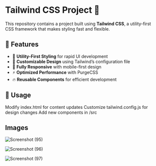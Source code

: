 # Tailwind CSS Project 🚀

This repository contains a project built using **Tailwind CSS**, a utility-first CSS framework that makes styling fast and flexible.

## 📌 Features
- 🌟 **Utility-First Styling** for rapid UI development
- 🎨 **Customizable Design** using Tailwind’s configuration file
- 📱 **Fully Responsive** with mobile-first design
- ⚡ **Optimized Performance** with PurgeCSS
- 🔥 **Reusable Components** for efficient development

## 📌 Usage
Modify index.html for content updates
Customize tailwind.config.js for design changes
Add new components in /src

## Images
![Screenshot (95)](https://github.com/user-attachments/assets/a9e26111-8bc6-44bf-938d-be5eee3e77cc)

![Screenshot (96)](https://github.com/user-attachments/assets/e49e8019-1742-4a9b-9186-86511b5b7443)

![Screenshot (97)](https://github.com/user-attachments/assets/7ecbac6e-4669-47bf-952d-4a53c5b7bc7d)
